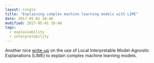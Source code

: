 ```yaml
---
layout: single
title: "Explaining complex machine learning models with LIME"
date: 2017-05-01 10:48
modified: 2017-05-01 10:48
tags:
  - explainability
  - interpretability
---
```


Another nice
[write-up](https://shiring.github.io/machine_learning/2017/04/23/lime)
on the use of Local Interpretable Model-Agnostic Explanations (LIME) to
explain complex machine learning models.
